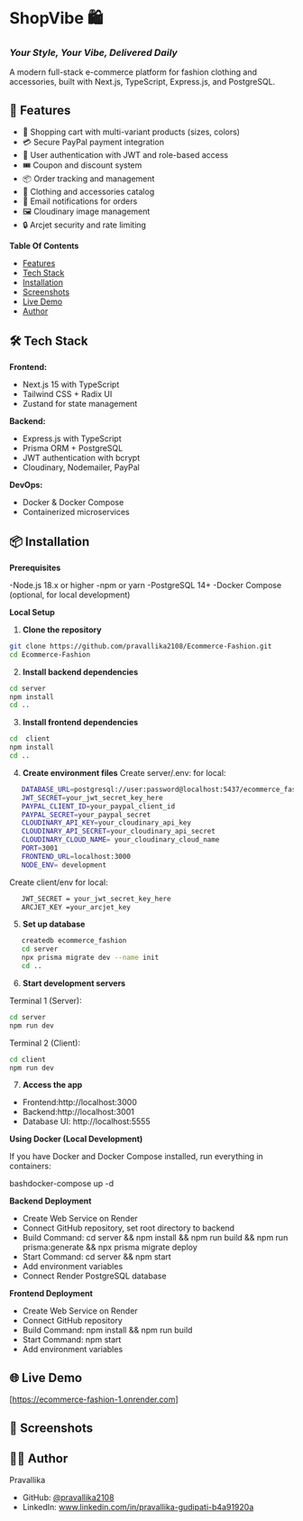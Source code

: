# ShopVibe 🛍️

### *Your Style, Your Vibe, Delivered Daily*

A modern full-stack e-commerce platform for fashion clothing and accessories, built with Next.js, TypeScript, Express.js, and PostgreSQL.

## 🚀 Features

- 🛒 Shopping cart with multi-variant products (sizes, colors)
- 💳 Secure PayPal payment integration
- 👤 User authentication with JWT and role-based access
- 🎟️ Coupon and discount system
- 📦 Order tracking and management
- 👔 Clothing and accessories catalog
- 📧 Email notifications for orders
- 🖼️ Cloudinary image management
- 🔒 Arcjet security and rate limiting

**Table Of Contents**

- [Features](#-features)
- [Tech Stack](#-tech-stack)
- [Installation](#-installation)
- [Screenshots](#-screenshots)
- [Live Demo](#-live-demo)
- [Author](#-author)

## 🛠️ Tech Stack

**Frontend:**
- Next.js 15 with TypeScript
- Tailwind CSS + Radix UI
- Zustand for state management

**Backend:**
- Express.js with TypeScript
- Prisma ORM + PostgreSQL
- JWT authentication with bcrypt
- Cloudinary, Nodemailer, PayPal

**DevOps:**
- Docker & Docker Compose
- Containerized microservices

## 📦 Installation

**Prerequisites**

-Node.js 18.x or higher
-npm or yarn
-PostgreSQL 14+
-Docker Compose (optional, for local development)

**Local Setup**

1. **Clone the repository**
```bash
git clone https://github.com/pravallika2108/Ecommerce-Fashion.git
cd Ecommerce-Fashion
```
2. **Install backend dependencies**

```bash
cd server
npm install
cd ..
```
3. **Install frontend dependencies**

```bash
cd  client
npm install
cd ..
```
4. **Create environment files**
Create server/.env: for local:

```bash
   DATABASE_URL=postgresql://user:password@localhost:5437/ecommerce_fashion
   JWT_SECRET=your_jwt_secret_key_here
   PAYPAL_CLIENT_ID=your_paypal_client_id
   PAYPAL_SECRET=your_paypal_secret
   CLOUDINARY_API_KEY=your_cloudinary_api_key
   CLOUDINARY_API_SECRET=your_cloudinary_api_secret
   CLOUDINARY_CLOUD_NAME= your_cloudinary_cloud_name
   PORT=3001
   FRONTEND_URL=localhost:3000
   NODE_ENV= development
```
Create client/env for local:

```bash
   JWT_SECRET = your_jwt_secret_key_here
   ARCJET_KEY =your_arcjet_key
```

5. **Set up database**

```bash
   createdb ecommerce_fashion
   cd server
   npx prisma migrate dev --name init
   cd ..
```

6. **Start development servers**
   
Terminal 1 (Server):
```bash
cd server
npm run dev
```
Terminal 2 (Client):
```bash
cd client
npm run dev
```
7. **Access the app**
   
- Frontend:http://localhost:3000
- Backend:http://localhost:3001
- Database UI: http://localhost:5555


**Using Docker (Local Development)**

If you have Docker and Docker Compose installed, run everything in containers:

bashdocker-compose up -d


**Backend Deployment**

- Create Web Service on Render
- Connect GitHub repository, set root directory to backend
- Build Command:  cd server && npm install && npm run build && npm run prisma:generate && npx prisma migrate deploy
- Start Command: cd server && npm start
- Add environment variables 
- Connect Render PostgreSQL database


**Frontend Deployment**

- Create Web Service on Render
- Connect GitHub repository
- Build Command: npm install && npm run build 
- Start Command:  npm start
- Add environment variables


## 🌐 Live Demo

[https://ecommerce-fashion-1.onrender.com]

## 📸 Screenshots



## 👨‍💻 Author

Pravallika
- GitHub: [@pravallika2108](https://github.com/pravallika2108)
- LinkedIn: www.linkedin.com/in/pravallika-gudipati-b4a91920a

